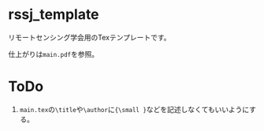 # rssj_template
リモートセンシング学会用のTexテンプレートです。

仕上がりは`main.pdf`を参照。

# ToDo
1. `main.tex`の`\title`や`\author`に`{\small }`などを記述しなくてもいいようにする。
